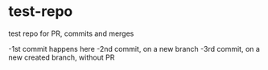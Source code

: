 # test-repo
test repo for PR, commits and merges

-1st commit happens here
-2nd commit, on a new branch
-3rd commit, on a new created branch, without PR
